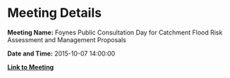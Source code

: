 # Meeting Details

**Meeting Name:** Foynes Public Consultation Day for Catchment Flood Risk Assessment and Management Proposals

**Date and Time:** 2015-10-07 14:00:00

**[Link to Meeting](https://www.limerick.ie/council/whats-on/foynes-public-consultation-day-catchment-flood-risk-assessment-and-management)**
